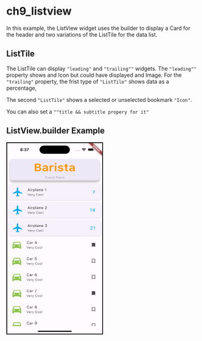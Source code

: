 # ch9_listview

In this example, the ListView widget uses the builder to display a Card for the header
and two variations of the ListTile for the data list.

## ListTile
The ListTile can display `"leading"` and `"trailing""` widgets.
The `"leading""` property shows and Icon but could have displayed and Image.
For the `"trailing"` property, the frist type of `"ListTile"` shows data as a percentage,

The second `"ListTile"` shows a selected or unselected bookmark `"Icon"`.

You can also set a `""title && subtitle propery for it"`

## ListView.builder Example
<img src="./assets/screenshot.png" alt="Alt Text" width="250" height="500" style="border: 2px solid black">
<br>